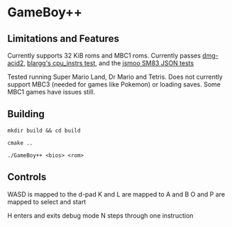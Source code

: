 # GameBoy++
## Limitations and Features

Currently supports 32 KiB roms and MBC1 roms.
Currently passes [dmg-acid2](https://github.com/mattcurrie/dmg-acid2?tab=readme-ov-file), [blargg's cpu_instrs test](https://github.com/retrio/gb-test-roms/tree/master/cpu_instrs), and the [jsmoo SM83 JSON tests](https://github.com/raddad772/jsmoo-json-tests/tree/main/tests/sm83)

Tested running Super Mario Land, Dr Mario and Tetris.
Does not currently support MBC3 (needed for games like Pokemon) or loading saves. Some MBC1 games have issues still.

## Building
`mkdir build && cd build`

`cmake ..`

`./GameBoy++ <bios> <rom>`

## Controls
WASD is mapped to the d-pad
K and L are mapped to A and B
O and P are mapped to select and start

H enters and exits debug mode
N steps through one instruction
